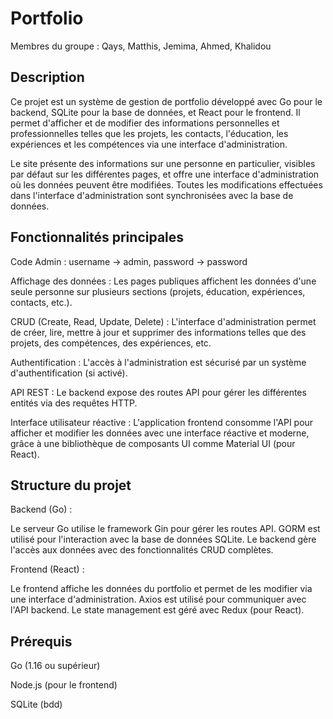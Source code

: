 # Portfolio

Membres du groupe : Qays, Matthis, Jemima, Ahmed, Khalidou

## Description

Ce projet est un système de gestion de portfolio développé avec Go pour le backend, SQLite pour la base de données, et React pour le frontend. Il permet d'afficher et de modifier des informations personnelles et professionnelles telles que les projets, les contacts, l'éducation, les expériences et les compétences via une interface d'administration.

Le site présente des informations sur une personne en particulier, visibles par défaut sur les différentes pages, et offre une interface d'administration où les données peuvent être modifiées. Toutes les modifications effectuées dans l'interface d'administration sont synchronisées avec la base de données.

## Fonctionnalités principales

Code Admin : username  -> admin, password -> password

Affichage des données : Les pages publiques affichent les données d'une seule personne sur plusieurs sections (projets, éducation, expériences, contacts, etc.).

CRUD (Create, Read, Update, Delete) : L'interface d'administration permet de créer, lire, mettre à jour et supprimer des informations telles que des projets, des compétences, des expériences, etc.

Authentification : L'accès à l'administration est sécurisé par un système d'authentification (si activé).

API REST : Le backend expose des routes API pour gérer les différentes entités via des requêtes HTTP.

Interface utilisateur réactive : L'application frontend consomme l'API pour afficher et modifier les données avec une interface réactive et moderne, grâce à une bibliothèque de composants UI comme Material UI (pour React).

## Structure du projet

Backend (Go) :

Le serveur Go utilise le framework Gin pour gérer les routes API.
GORM est utilisé pour l'interaction avec la base de données SQLite.
Le backend gère l'accès aux données avec des fonctionnalités CRUD complètes.

Frontend (React) :

Le frontend affiche les données du portfolio et permet de les modifier via une interface d'administration.
Axios est utilisé pour communiquer avec l'API backend.
Le state management est géré avec Redux (pour React).

## Prérequis

Go (1.16 ou supérieur)

Node.js (pour le frontend)

SQLite (bdd)

